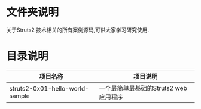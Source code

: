 # 文件夹说明

关于Struts2 技术相关的所有案例源码,可供大家学习研究使用.

# 目录说明

|项目名称|项目说明|
|--|--|
|struts2-0x01-hello-world-sample|一个最简单最基础的Struts2 web应用程序|
